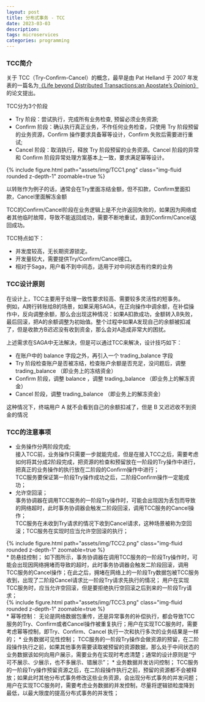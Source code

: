 ```yaml
---
layout: post
title: 分布式事务 - TCC
date: 2023-03-03
description: 
tags: microservices
categories: programming
---
```

### TCC简介
关于 TCC（Try-Confirm-Cancel）的概念，最早是由 Pat Helland 于 2007 年发表的一篇名为[《Life beyond Distributed Transactions:an Apostate’s Opinion》](http://adrianmarriott.net/logosroot/papers/LifeBeyondTxns.pdf)的论文提出。

TCC分为3个阶段

* Try 阶段：尝试执行，完成所有业务检查, 预留必须业务资源;
* Confirm 阶段：确认执行真正业务，不作任何业务检查，只使用 Try 阶段预留的业务资源，Confirm 操作要求具备幂等设计，Confirm 失败后需要进行重试;
* Cancel 阶段：取消执行，释放 Try 阶段预留的业务资源。Cancel 阶段的异常和 Confirm 阶段异常处理方案基本上一致，要求满足幂等设计。

<div class="row mt-3">
    <div class="col-sm mt-3 mt-md-0">
        {% include figure.html path="assets/img/TCC1.png" class="img-fluid rounded z-depth-1" zoomable=true %}
    </div>
</div>

以转账作为例子的话，通常会在Try里面冻结金额，但不扣款，Confirm里面扣款，Cancel里面解冻金额

TCC的Confirm/Cancel阶段在业务逻辑上是不允许返回失败的，如果因为网络或者其他临时故障，导致不能返回成功，需要不断地重试，直到Confirm/Cancel返回成功。

TCC特点如下：
* 并发度较高，无长期资源锁定。
* 开发量较大，需要提供Try/Confirm/Cancel接口。
* 相对于Saga，用户看不到中间态，适用于对中间状态有约束的业务


### TCC设计原则
在设计上，TCC主要用于处理一致性要求较高、需要较多灵活性的短事务。  
例如，A跨行转账给B的场景，如果采用SAGA，在正向操作中调余额，在补偿操作中，反向调整余额，那么会出现这种情况：如果A扣款成功，金额转入B失败，最后回滚，把A的余额调整为初始值。整个过程中如果A发现自己的余额被扣减了，但是收款方B迟迟没有收到资金，那么会对A造成非常大的困扰。

上述需求在SAGA中无法解决，但是可以通过TCC来解决，设计技巧如下：

* 在账户中的 balance 字段之外，再引入一个 trading_balance 字段
* Try 阶段检查账户是否被冻结，检查账户余额是否充足，没问题后，调整 trading_balance （即业务上的冻结资金）
* Confirm 阶段，调整 balance ，调整 trading_balance （即业务上的解冻资金）
* Cancel 阶段，调整 trading_balance （即业务上的解冻资金）

这种情况下，终端用户 A 就不会看到自己的余额扣减了，但是 B 又迟迟收不到资金的情况

### TCC的注意事项
* 业务操作分两阶段完成;  
接入TCC前，业务操作只需要一步就能完成，但是在接入TCC之后，需要考虑如何将其分成2阶段完成，把资源的检查和预留放在一阶段的Try操作中进行，把真正的业务操作的执行放在二阶段的Confirm操作中进行；  
TCC服务要保证第一阶段Try操作成功之后，二阶段Confirm操作一定能成功；
* 允许空回滚；  
事务协调器在调用TCC服务的一阶段Try操作时，可能会出现因为丢包而导致的网络超时，此时事务协调器会触发二阶段回滚，调用TCC服务的Cancel操作；  
TCC服务在未收到Try请求的情况下收到Cancel请求，这种场景被称为空回滚；TCC服务在实现时应当允许空回滚的执行；  
<div class="row mt-3">
    <div class="col-sm mt-3 mt-md-0">
        {% include figure.html path="assets/img/TCC2.png" class="img-fluid rounded z-depth-1" zoomable=true %}
    </div>
</div>
* 防悬挂控制；  
如下图所示，事务协调器在调用TCC服务的一阶段Try操作时，可能会出现因网络拥堵而导致的超时，此时事务协调器会触发二阶段回滚，调用TCC服务的Cancel操作；在此之后，拥堵在网络上的一阶段Try数据包被TCC服务收到，出现了二阶段Cancel请求比一阶段Try请求先执行的情况；  
用户在实现TCC服务时，应当允许空回滚，但是要拒绝执行空回滚之后到来的一阶段Try请求；  
<div class="row mt-3">
    <div class="col-sm mt-3 mt-md-0">
        {% include figure.html path="assets/img/TCC3.png" class="img-fluid rounded z-depth-1" zoomable=true %}
    </div>
</div>
* 幂等控制：  
无论是网络数据包重传，还是异常事务的补偿执行，都会导致TCC服务的Try、Confirm或者Cancel操作被重复执行；用户在实现TCC服务时，需要考虑幂等控制，即Try、Confirm、Cancel 执行一次和执行多次的业务结果是一样的；  
* 业务数据可见性控制；  
TCC服务的一阶段Try操作会做资源的预留，在二阶段操作执行之前，如果其他事务需要读取被预留的资源数据，那么处于中间状态的业务数据该如何向用户展示，需要业务在实现时考虑清楚；通常的设计原则是“宁可不展示、少展示，也不多展示、错展示”；  
* 业务数据并发访问控制；  
TCC服务的一阶段Try操作预留资源之后，在二阶段操作执行之前，预留的资源都不会被释放；如果此时其他分布式事务修改这些业务资源，会出现分布式事务的并发问题；  
用户在实现TCC服务时，需要考虑业务数据的并发控制，尽量将逻辑锁粒度降到最低，以最大限度的提高分布式事务的并发性；  
